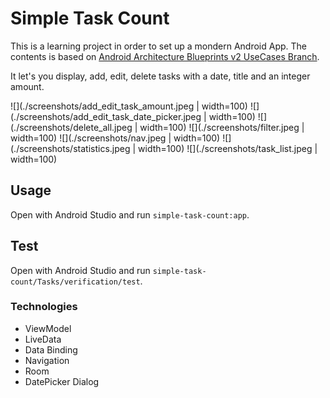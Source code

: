 # Simple Task Count

This is a learning project in order to set up a mondern Android App. The contents is based on
[Android Architecture Blueprints v2 UseCases Branch](https://github.com/android/architecture-samples).

It let's you display, add, edit, delete tasks with a date, title and an integer amount.

![](./screenshots/add_edit_task_amount.jpeg | width=100)
![](./screenshots/add_edit_task_date_picker.jpeg | width=100)
![](./screenshots/delete_all.jpeg | width=100)
![](./screenshots/filter.jpeg | width=100)
![](./screenshots/nav.jpeg | width=100)
![](./screenshots/statistics.jpeg | width=100)
![](./screenshots/task_list.jpeg | width=100)

## Usage

Open with Android Studio and run `simple-task-count:app`.

## Test

Open with Android Studio and run `simple-task-count/Tasks/verification/test`.


### Technologies
 - ViewModel
 - LiveData
 - Data Binding
 - Navigation
 - Room
 - DatePicker Dialog
